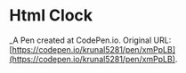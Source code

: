 # Html Clock
 _A Pen created at CodePen.io. Original URL: [https://codepen.io/krunal5281/pen/xmPpLB](https://codepen.io/krunal5281/pen/xmPpLB).

 